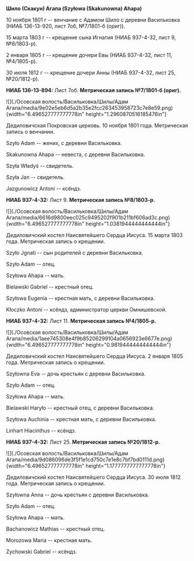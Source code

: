 **Шило (Скакун) Агапа (Szyłowa (Skakunowna) Ahapa)**

10 ноября 1801 г -- венчание с Адамом Шило с деревни Васильковка (НИАБ
136-13-920, лист 7об, №7/1801-б (ориг)).

15 марта 1803 г -- крещение сына Игнатия (НИАБ 937-4-32, лист 9,
№8/1803-р).

2 января 1805 г -- крещение дочери Евы (НИАБ 937-4-32, лист 11,
№4/1805-р).

30 июля 1812 г -- крещение дочери Анны (НИАБ 937-4-32, лист 25,
№20/1812-р).

**НИАБ 136-13-894:** Лист 7об. **Метрическая запись №7/1801-б (ориг).**

![](./Осовская волость/Васильковка/Шилы/Адам Агапа/media/9e02e5eb6d5a2b35e2fcc263453958723c7e8e59.png){width="6.496527777777778in"
height="1.2960870516185476in"}

Дедиловичская Покровская церковь. 10 ноября 1801 года. Метрическая
запись о венчании.

Szyło Adam -- жених, с деревни Васильковка.

Skakunowna Ahapa -- невеста, с деревни Васильковка.

Szyła Władyś -- свидетель.

Szyła Jan -- свидетель.

Jazgunowicz Antoni -- ксёндз.

**НИАБ 937-4-32:** Лист 9. **Метрическая запись №8/1803-р.**

![](./Осовская волость/Васильковка/Шилы/Адам Агапа/media/6616d9800eec025c9495202f901b211bf606ad3c.png){width="6.496527777777778in"
height="1.0381944444444444in"}

Дедиловичский костел Наисвятейшего Сердца Иисуса. 15 марта 1803 года.
Метрическая запись о крещении.

Szyło Jgnati -- сын родителей с деревни Васильковка.

Szyło Adam -- отец.

Szyłowa Ahapa -- мать.

Bielawski Gabriel -- крестный отец.

Szyłowa Eugenia -- крестная мать, с деревни Васильковка.

Kłoczko Antoni -- ксёндз, администратор церкви Омнишевской.

**НИАБ 937-4-32:** Лист 11. **Метрическая запись №4/1805-р.**

![](./Осовская волость/Васильковка/Шилы/Адам Агапа/media/1aee745308e4f9b85206299104a0656923e6677e.png){width="6.496527777777778in"
height="0.9819444444444444in"}

Дедиловичский костел Наисвятейшего Сердца Иисуса. 2 января 1805 года.
Метрическая запись о крещении.

Szyłowna Eva -- дочь крестьян с деревни Васильковка.

Szyło Adam -- отец.

Szyłowa Ahapa -- мать.

Bielawski Haryło -- крестный отец, с деревни Васильковка.

Szyłowa Auchinia -- крестная мать, с деревни Васильковка.

Linhart Hiacinthus -- ксёндз.

**НИАБ 937-4-32:** Лист 25. **Метрическая запись №20/1812-р.**

![](./Осовская волость/Васильковка/Шилы/Адам Агапа/media/9d086096de3f5f1e1cd750c7e1e8c7bf7bd0111d.png){width="6.496527777777778in"
height="1.1777777777777778in"}

Дедиловичский костел Наисвятейшего Сердца Иисуса. 30 июля 1812 года.
Метрическая запись о крещении.

Szyłowna Anna -- дочь крестьян с деревни Васильковка.

Szyło Adam -- отец.

Szyłowa Ahapa -- мать.

Bachanowicz Mathias -- крестный отец.

Morozowa Maria -- крестная мать.

Zychowski Gabriel -- ксёндз.

